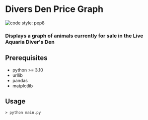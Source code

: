 # Divers Den Price Graph
![code style: pep8](https://img.shields.io/badge/code%20style-pep8-blue)
### Displays a graph of animals currently for sale in the Live Aquaria Diver's Den

## Prerequisites
- python >= 3.10  
- urllib
- pandas
- matplotlib

## Usage
`> python main.py`
